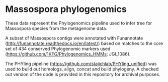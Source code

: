 Massospora phylogenomics
====
These data represent the Phylogenomics pipeline used to infer tree for Massospora species from the metagenome data.

A subset of Massospora contigs were annotated with Funannotate (http://funannotate.readthedocs.io/en/latest/) based on matches to the core set of 434 conserved Phylogenomic markers used (https://github.com/1KFG/Phylogenomics_HMMs; JGI_1086).

The PHYling pipeline (https://github.com/stajichlab/PHYling_unified) was used to build out homologs, align, concat and build phylogeny. A checked out version of the code is provided in this repository for archival purposes.


